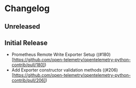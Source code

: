 # Changelog

## Unreleased

## Initial Release
- Prometheus Remote Write Exporter Setup
  ((#180)[https://github.com/open-telemetry/opentelemetry-python-contrib/pull/180])
- Add Exporter constructor validation methods
  ((#206)[https://github.com/open-telemetry/opentelemetry-python-contrib/pull/206])
